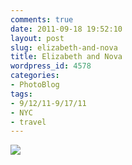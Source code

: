 ```yaml
---
comments: true
date: 2011-09-18 19:52:10
layout: post
slug: elizabeth-and-nova
title: Elizabeth and Nova
wordpress_id: 4578
categories:
- PhotoBlog
tags:
- 9/12/11-9/17/11
- NYC
- travel
---
```


![](http://ryanfitzer.com/main/wp-content/uploads/2011/09/2011-09-15-at-16-32-45.jpg)
